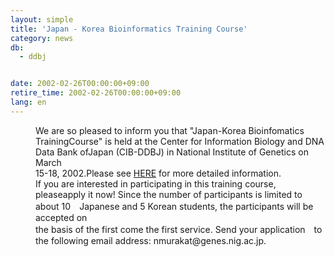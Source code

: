 ```yaml
---
layout: simple
title: 'Japan - Korea Bioinformatics Training Course'
category: news
db:
  - ddbj


date: 2002-02-26T00:00:00+09:00
retire_time: 2002-02-26T00:00:00+09:00
lang: en
---
```


<dd>We are so pleased to inform you that "Japan-Korea Bioinfomatics TrainingCourse" is held at the Center for Information Biology and DNA Data Bank ofJapan (CIB-DDBJ) in National Institute of Genetics on March<br>15-18, 2002.Please see <a href="/ddbjing-archives.html#terakoya">HERE</a> for more detailed information.<br>
<dd>If you are interested in participating in this training course, pleaseapply it now! Since the number of participants is limited to about 10　Japanese and 5 Korean students, the participants will be accepted on<br>the basis of the first come the first service. Send your application　to the following email address: nmurakat@genes.nig.ac.jp.</dd>
</dd>
